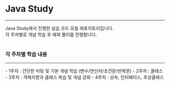 <h1>Java Study</h1>
<hr>
Java Study에서 진행한 실습 코드 모음 레포지토리입니다.<br>
각 주차별로 개념 학습 후 예제 풀이를 진행합니다.<br>
<br>
<h3>각 주차별 학습 내용</h3>
<hr>
- 1주차 : 간단한 미팅 및 기본 개념 학습 (변수/연산자/조건문/반복문)
- 2주차 : 클래스
- 3주차 : 객체지향과 클래스 복습 및 개념 강화
- 4주차 : 상속, 인터페이스, 추상클래스
